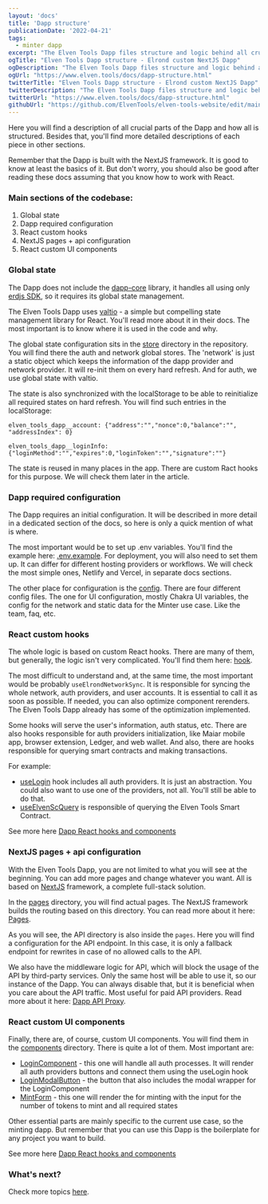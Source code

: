 ```yaml
---
layout: 'docs'
title: 'Dapp structure'
publicationDate: '2022-04-21'
tags:
  - minter dapp
excerpt: "The Elven Tools Dapp files structure and logic behind all crucial parts."
ogTitle: "Elven Tools Dapp structure - Elrond custom NextJS Dapp"
ogDescription: "The Elven Tools Dapp files structure and logic behind all crucial parts."
ogUrl: "https://www.elven.tools/docs/dapp-structure.html"
twitterTitle: "Elven Tools Dapp structure - Elrond custom NextJS Dapp"
twitterDescription: "The Elven Tools Dapp files structure and logic behind all crucial parts."
twitterUrl: "https://www.elven.tools/docs/dapp-structure.html"
githubUrl: "https://github.com/ElvenTools/elven-tools-website/edit/main/src/docs/dapp-structure.md"
---
```


Here you will find a description of all crucial parts of the Dapp and how all is structured. Besides that, you'll find more detailed descriptions of each piece in other sections.

Remember that the Dapp is built with the NextJS framework. It is good to know at least the basics of it. But don't worry, you should also be good after reading these docs assuming that you know how to work with React.

### Main sections of the codebase:

1. Global state
2. Dapp required configuration
3. React custom hooks
4. NextJS pages + api configuration
5. React custom UI components

### Global state

The Dapp does not include the [dapp-core](https://github.com/ElrondNetwork/dapp-core) library, it handles all using only [erdjs SDK](https://github.com/ElrondNetwork/elrond-sdk-erdjs), so it requires its global state management.

The Elven Tools Dapp uses [valtio](https://github.com/pmndrs/valtio) - a simple but compelling state management library for React. You'll read more about it in their docs. The most important is to know where it is used in the code and why.

The global state configuration sits in the [store](https://github.com/ElvenTools/elven-tools-dapp/tree/main/store) directory in the repository. You will find there the auth and network global stores. The 'network' is just a static object which keeps the information of the dapp provider and network provider. It will re-init them on every hard refresh. And for auth, we use global state with valtio.

The state is also synchronized with the localStorage to be able to reinitialize all required states on hard refresh. You will find such entries in the localStorage:

```
elven_tools_dapp__account: {"address":"","nonce":0,"balance":"", "addressIndex": 0}
```

```
elven_tools_dapp__loginInfo: {"loginMethod":"","expires":0,"loginToken":"","signature":""}
```

The state is reused in many places in the app. There are custom Ract hooks for this purpose. We will check them later in the article.

### Dapp required configuration

The Dapp requires an initial configuration. It will be described in more detail in a dedicated section of the docs, so here is only a quick mention of what is where.

The most important would be to set up .env variables. You'll find the example here: [.env.example](https://github.com/ElvenTools/elven-tools-dapp/blob/main/.env.example). For deployment, you will also need to set them up. It can differ for different hosting providers or workflows. We will check the most simple ones, Netlify and Vercel, in separate docs sections.

The other place for configuration is the [config](https://github.com/ElvenTools/elven-tools-dapp/tree/main/config). There are four different config files. The one for UI configuration, mostly Chakra UI variables, the config for the network and static data for the Minter use case. Like the team, faq, etc.

### React custom hooks

The whole logic is based on custom React hooks. There are many of them, but generally, the logic isn't very complicated. You'll find them here: [hook](https://github.com/ElvenTools/elven-tools-dapp/tree/main/hooks). 

The most difficult to understand and, at the same time, the most important would be probably `useElrondNetworkSync`. It is responsible for syncing the whole network, auth providers, and user accounts. It is essential to call it as soon as possible. If needed, you can also optimize component rerenders. The Elven Tools Dapp already has some of the optimization implemented.

Some hooks will serve the user's information, auth status, etc. There are also hooks responsible for auth providers initialization, like Maiar mobile app, browser extension, Ledger, and web wallet. And also, there are hooks responsible for querying smart contracts and making transactions.

For example: 

- [useLogin](https://github.com/ElvenTools/elven-tools-dapp/blob/main/hooks/auth/useLogin.tsx) hook includes all auth providers. It is just an abstraction. You could also want to use one of the providers, not all. You'll still be able to do that.
- [useElvenScQuery](https://github.com/ElvenTools/elven-tools-dapp/blob/main/hooks/interaction/elvenScHooks/useElvenScQuery.tsx) is responsible of querying the Elven Tools Smart Contract.

See more here [Dapp React hooks and components](/docs/dapp-react-hooks-and-components.html)

### NextJS pages + api configuration

With the Elven Tools Dapp, you are not limited to what you will see at the beginning. You can add more pages and change whatever you want. All is based on [NextJS](https://nextjs.org/) framework, a complete full-stack solution.

In the [pages](https://github.com/ElvenTools/elven-tools-dapp/tree/main/pages) directory, you will find actual pages. The NextJS framework builds the routing based on this directory. You can read more about it here: [Pages](https://nextjs.org/docs/basic-features/pages).

As you will see, the API directory is also inside the `pages`. Here you will find a configuration for the API endpoint. In this case, it is only a fallback endpoint for rewrites in case of no allowed calls to the API.

We also have the middleware logic for API, which will block the usage of the API by third-party services. Only the same host will be able to use it, so our instance of the Dapp. You can always disable that, but it is beneficial when you care about the API traffic. Most useful for paid API providers. Read more about it here: [Dapp API Proxy](/docs/dapp-api-proxy.html).

### React custom UI components

Finally, there are, of course, custom UI components. You will find them in the [components](https://github.com/ElvenTools/elven-tools-dapp/tree/main/components) directory. There is quite a lot of them. Most important are: 

- [LoginComponent](https://github.com/ElvenTools/elven-tools-dapp/blob/main/components/core/LoginComponent.tsx) - this one will handle all auth processes. It will render all auth providers buttons and connect them using the useLogin hook
- [LoginModalButton](https://github.com/ElvenTools/elven-tools-dapp/blob/main/components/core/LoginModalButton.tsx) - the button that also includes the modal wrapper for the LoginComponent
- [MintForm](https://github.com/ElvenTools/elven-tools-dapp/blob/main/components/MintForm.tsx) - this one will render the for minting with the input for the number of tokens to mint and all required states

Other essential parts are mainly specific to the current use case, so the minting dapp. But remember that you can use this Dapp is the boilerplate for any project you want to build.

See more here [Dapp React hooks and components](/docs/dapp-react-hooks-and-components.html)

### What's next?

Check more topics [here](/docs/minter-dapp-introduction.html#more-detailed-docs).

